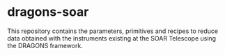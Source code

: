 # dragons-soar
This repository contains the parameters, primitives and recipes to reduce data obtained with the instruments existing at the SOAR Telescope using the DRAGONS framework.
